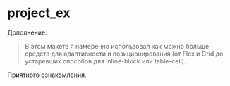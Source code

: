 # project_ex

Дополнение:

>В этом макете я намеренно использовал как можно больше
>средств для адаптивности и позиционирования
>(от Flex и Grid до устаревших способов для inline-block или table-cell).

Приятного ознакомления.
